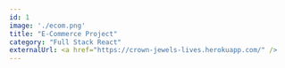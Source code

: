 ```yaml
---
id: 1
image: './ecom.png'
title: "E-Commerce Project"
category: "Full Stack React"
externalUrl: <a href="https://crown-jewels-lives.herokuapp.com/" />
---
```

